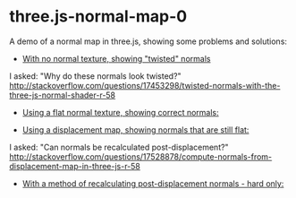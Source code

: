 three.js-normal-map-0
=====================

A demo of a normal map in three.js, showing some problems and solutions:

- [With no normal texture, showing "twisted" normals](http://meetar.github.io/three.js-normal-map-0/index.html)

I asked: "Why do these normals look twisted?"
http://stackoverflow.com/questions/17453298/twisted-normals-with-the-three-js-normal-shader-r-58

- [Using a flat normal texture, showing correct normals:](http://meetar.github.io/three.js-normal-map-0/index2.html)

- [Using a displacement map, showing normals that are still flat:](http://meetar.github.io/three.js-normal-map-0/index3.html)

I asked: "Can normals be recalculated post-displacement?" http://stackoverflow.com/questions/17528878/compute-normals-from-displacement-map-in-three-js-r-58

- [With a method of recalculating post-displacement normals - hard only:](http://meetar.github.io/three.js-normal-map-0/index6.html)

